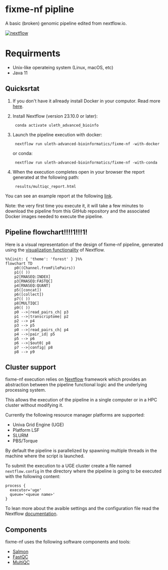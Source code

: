 # fixme-nf pipline 

A basic (broken) genomic pipeline edited from nextflow.io. 

[![nextflow](https://img.shields.io/badge/nextflow-%E2%89%A523.04.0-brightgreen.svg)](http://nextflow.io)


# Requirments 

* Unix-like operateing system (Linux, macOS, etc)
* Java 11 

## Quicksrtat 

1. If you don't have it allready install Docker in your computor. Read more [here](https://docs.docker.com/).

2. Install Nextflow (version 23.10.0 or later):
      
        conda activate uleth_advanced_bioinfo

3. Launch the pipeline execution with docker: 

        nextflow run uleth-advanced-bioinformatics/fixme-nf -with-docker

   or conda:

        nextflow run uleth-advanced-bioinformatics/fixme-nf -with-conda

4. When the execution completes open in your browser the report generated at the following path:

        results/multiqc_report.html 
	
You can see an example report at the following [link](http://multiqc.info/examples/rna-seq/multiqc_report.html).	
	
Note: the very first time you execute it, it will take a few minutes to download the pipeline 
from this GitHub repository and the associated Docker images needed to execute the pipeline.  

## Pipeline flowchart!!!!1!!!1!

Here is a visual representation of the design of fixme-nf pipeline, generated using the [visualization functionality](https://www.nextflow.io/docs/latest/tracing.html#dag-visualisation) of Nextflow.

```mermaid
%%{init: { 'theme': 'forest' } }%%
flowchart TD
    p0((Channel.fromFilePairs))
    p1(( ))
    p2[RNASEQ:INDEX]
    p3[RNASEQ:FASTQC]
    p4[RNASEQ:QUANT]
    p5([concat])
    p6([collect])
    p7(( ))
    p8[MULTIQC]
    p9(( ))
    p0 -->|read_pairs_ch| p3
    p1 -->|transcriptome| p2
    p2 --> p4
    p3 --> p5
    p0 -->|read_pairs_ch| p4
    p4 -->|pair_id| p5
    p5 --> p6
    p6 -->|$out0| p8
    p7 -->|config| p8
    p8 --> p9
```

## Cluster support

fixme-nf execution relies on [Nextflow](http://www.nextflow.io) framework which provides an 
abstraction between the pipeline functional logic and the underlying processing system.

This allows the execution of the pipeline in a single computer or in a HPC cluster without modifying it.

Currently the following resource manager platforms are supported:

  + Univa Grid Engine (UGE)
  + Platform LSF
  + SLURM
  + PBS/Torque


By default the pipeline is parallelized by spawning multiple threads in the machine where the script is launched.

To submit the execution to a UGE cluster create a file named `nextflow.config` in the directory
where the pipeline is going to be executed with the following content:

    process {
      executor='uge'
      queue='<queue name>'
    }

To lean more about the avaible settings and the configuration file read the 
Nextflow [documentation](http://www.nextflow.io/docs/latest/config.html).


## Components 

fixme-nf uses the following software components and tools: 

* [Salmon](https://combine-lab.github.io/salmon/)
* [FastQC](https://www.bioinformatics.babraham.ac.uk/projects/fastqc/)
* [MultiQC](https://multiqc.info)


